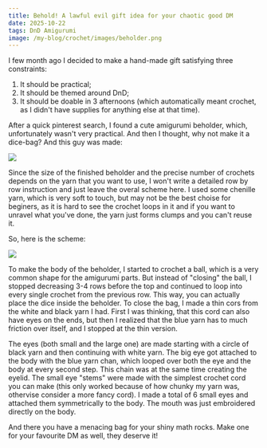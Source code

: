 ```yaml
---
title: Behold! A lawful evil gift idea for your chaotic good DM
date: 2025-10-22
tags: DnD Amigurumi
image: /my-blog/crochet/images/beholder.png
---
```


I few month ago I decided to make a hand-made gift satisfying three constraints: 
1. It should be practical;
2. It should be themed around DnD;
3. It should be doable in 3 afternoons (which automatically meant crochet, as I didn't have supplies for anything else at that time).

After a quick pinterest search, I found a cute amigurumi beholder, which, unfortunately wasn't very practical. And then I thought, why not make it a dice-bag? And this guy was made:

<img src="/my-blog/crochet/images/beholder.png" />

Since the size of the finished beholder and the precise number of crochets depends on the yarn that you want to use, I won't write a detailed row by row instruction and just leave the overal scheme here. I used some chenille yarn, which is very soft to touch, but may not be the best choise for beginers, as it is hard to see the crochet loops in it and if you want to unravel what you've done, the yarn just forms clumps and you can't reuse it.

So, here is the scheme:

<img src="/my-blog/crochet/images/beholder_scheme.png" />

To make the body of the beholder, I started to crochet a ball, which is a very common shape for the amigurumi parts. But instead of "closing" the ball, I stopped decreasing 3-4 rows before the top and continued to loop into every single crochet from the previous row. This way, you can actually place the dice inside the beholder. To close the bag, I made a thin cors from the white and black yarn I had. First I was thinking, that this cord can also have eyes on the ends, but then I realized that the blue yarn has to much friction over itself, and I stopped at the thin version.

The eyes (both small and the large one) are made starting with a circle of black yarn and then continuing with white yarn. The big eye got attached to the body with the blue yarn chan, which looped over both the eye and the body at every second step. This chain was at the same time creating the eyelid. The small eye "stems" were made with the simplest crochet cord you can make (this only worked because of how chunky my yarn was, othervise consider a more fancy cord). I made a total of 6 small eyes and attached them symmetrically to the body. The mouth was just embroidered directly on the body.

And there you have a menacing bag for your shiny math rocks. Make one for your favourite DM as well, they deserve it!
